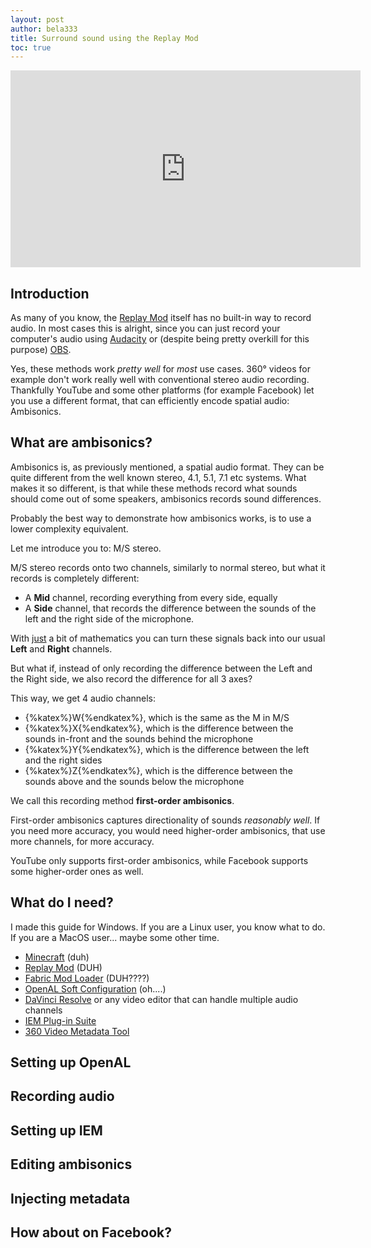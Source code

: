 ```yaml
---
layout: post
author: bela333
title: Surround sound using the Replay Mod
toc: true
---
```


<link rel="stylesheet" href="https://cdn.jsdelivr.net/npm/katex@0.11.1/dist/katex.min.css" integrity="sha384-zB1R0rpPzHqg7Kpt0Aljp8JPLqbXI3bhnPWROx27a9N0Ll6ZP/+DiW/UqRcLbRjq" crossorigin="anonymous">

<iframe width="560" height="315" src="https://www.youtube.com/embed/tgI0obs8GDE?si=1eANunMTy9lZUo2Z" title="YouTube video player" frameborder="0" allow="accelerometer; autoplay; clipboard-write; encrypted-media; gyroscope; picture-in-picture; web-share" allowfullscreen></iframe>

## Introduction

As many of you know, the [Replay Mod](https://www.replaymod.com/) itself has no built-in way to record audio. In most cases this is alright, since you can just record your computer's audio using [Audacity](https://www.audacityteam.org/) or (despite being pretty overkill for this purpose) [OBS](https://obsproject.com/).

Yes, these methods work *pretty well* for *most* use cases. 360° videos for example don't work really well with conventional stereo audio recording. Thankfully YouTube and some other platforms (for example Facebook) let you use a different format, that can efficiently encode spatial audio: Ambisonics.

## What are ambisonics?

Ambisonics is, as previously mentioned, a spatial audio format. They can be quite different from the well known stereo, 4.1, 5.1, 7.1 etc systems. What makes it so different, is that while these methods record what sounds should come out of some speakers, ambisonics records sound differences.

Probably the best way to demonstrate how ambisonics works, is to use a lower complexity equivalent.

Let me introduce you to: M/S stereo.

M/S stereo records onto two channels, similarly to normal stereo, but what it records is completely different: 

- A **Mid** channel, recording everything from every side, equally
- A **Side** channel, that records the difference between the sounds of the left and the right side of the microphone.

<!-- One might imagine it the following way:

{% katex display %}
\begin{aligned}
M = L + R \\
S = L - R
\end{aligned}
{% endkatex %}

From this you can really easily recover the original Left and Right audio channels.

{% katex display %}
\begin{aligned}
L = \frac{M + S}2 \\
R = \frac{M - S}2
\end{aligned}
{% endkatex %} -->

With [just](https://www.todepond.com/wikiblogarden/better-computing/just/) a bit of mathematics you can turn these signals back into our usual **Left** and **Right** channels.

But what if, instead of only recording the difference between the Left and the Right side, we also record the difference for all 3 axes?

This way, we get 4 audio channels:

- {%katex%}W{%endkatex%}, which is the same as the M in M/S
- {%katex%}X{%endkatex%}, which is the difference between the sounds in-front and the sounds behind the microphone
- {%katex%}Y{%endkatex%}, which is the difference between the left and the right sides
- {%katex%}Z{%endkatex%}, which is the difference between the sounds above and the sounds below the microphone

We call this recording method **first-order ambisonics**.

First-order ambisonics captures directionality of sounds *reasonably well*. If you need more accuracy, you would need higher-order ambisonics, that use more channels, for more accuracy.

YouTube only supports first-order ambisonics, while Facebook supports some higher-order ones as well. <!--Look up what those higher order ones are-->

## What do I need?

I made this guide for Windows. If you are a Linux user, you know what to do. If you are a MacOS user... maybe some other time.

- [Minecraft](https://www.minecraft.net/) (duh)
- [Replay Mod](https://www.replaymod.com/) (DUH)
- [Fabric Mod Loader](https://fabricmc.net/) (DUH????)
- [OpenAL Soft Configuration](https://www.openal-soft.org/#download) (oh....)
- [DaVinci Resolve](https://www.blackmagicdesign.com/products/davinciresolve) or any video editor that can handle multiple audio channels
- [IEM Plug-in Suite](https://plugins.iem.at/)
- [360 Video Metadata Tool](https://github.com/google/spatial-media/releases)

## Setting up OpenAL

<!--

openal soft config: openal-soft-1.23.1-bin\alsoft-config\alsoft-config.exe
config place: %appdata%\alsoft.ini

Playback:
    Channels: "Ambisonic, 1st Order"
    Ambisonic format: AmbiX (ACN, SN3D)

Backends:
    General:
        Priority Backends:
            Add Wave Writer
    Wave Writer:
        Output file

Apply automatically places file where it should be

Order: WXYZ
YouTube order: WYZX

-->

## Recording audio

<!-- Just record lmao -->


## Setting up IEM

<!-- C:\Program Files\VSTPlugins -->

## Editing ambisonics

<!--

Set Clip attributes:
Adaptive 4
Embedded channel 1
Embedded channel 3
Embedded channel 4  
Embedded channel 2

TODO: More research if this order is correct

Set Bus Format to LCRS

Render with Linear PCM audio from Bus 1

-->

## Injecting metadata

<!-- 360° video + ambisonics -->

## How about on Facebook?
